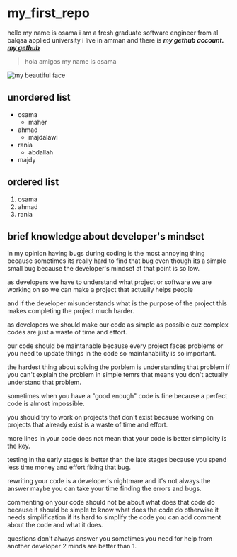 # my_first_repo

hello my name is osama  i am a fresh graduate software engineer from al balqaa
applied university i live in amman and there is **_my gethub account._**
[**_my gethub_**](https://github.com/osamadado123)
> hola amigos my name is osama

![my beautiful face](https://scontent.xx.fbcdn.net/v/t1.15752-9/293503574_791470138656226_9209067551600292148_n.png?_nc_cat=104&ccb=1-7&_nc_sid=aee45a&_nc_eui2=AeH34nn7kAfCcZm4Ojz3AD8Igwn9tE5YQtiDCf20TlhC2GWr8PAn_PrlY8VxN0CjFajv8yLOyBBMxZTYRPTkYNwC&_nc_ohc=NtZxwnlM6fgAX8oHitr&_nc_oc=AQlPbKY02gEwJfsguKwvsN3qqtEOWRnVL0w7tSTJSZkl3luuxa2A39U-xAj3WQr7Ltt0m3OM0CFzdwcfX94OkRaJ&_nc_ad=z-m&_nc_cid=0&_nc_ht=scontent.xx&oh=03_AVIe5aBw2_cFFJNhhPeZctReCA8fHllfwNY7i7GRataAxw&oe=630434C8)

## unordered list

* osama
  * maher
* ahmad
  * majdalawi
* rania
  * abdallah
* majdy

## ordered list

1. osama
2. ahmad
3. rania

## brief knowledge about developer's mindset

in my opinion having bugs during coding is the most annoying thing because sometimes its really hard to find that bug even though its a simple small bug because  the developer's mindset at that point is so low.

as developers we have to understand what project or software we are working on so we can make a project that actually helps people

and if the developer misunderstands what is the purpose of the project this makes completing the project much harder.

as developers we should make our code as simple as possible cuz complex codes are just a waste of time and effort.

our code should be maintanable because every project faces problems or you need to update things in the code so maintanability is so important.

the hardest thing about solving the porblem is understanding that problem if you can't explain the problem in simple temrs that means you don't actually understand that problem.

sometimes when you have a "good enough" code is fine because a perfect code is almost impossible.

you should try to work on projects that don't exist because working on projects that already exist is a waste of time and effort.

more lines in your code does not mean that your code is better simplicity is the key.

testing in the early stages is better than the late stages because you spend less time money and effort fixing that bug.

rewriting your code is a developer's nightmare and it's not always the answer maybe you can take your time finding the errors and bugs.

commenting on your code should not be about what does that code do because it should be simple to know what does the code do otherwise it needs simplification if its hard to simplify the code you can add comment about the code and what it does.

questions don't always answer you sometimes you need for help from another developer 2 minds are better than 1.